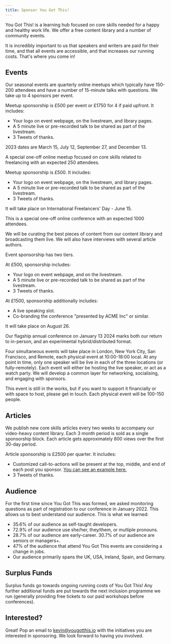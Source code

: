 ```yaml
---
title: Sponsor You Got This!
---
```


You Got This! is a learning hub focused on core skills needed for a happy and healthy work life. We offer a free content library and a number of community events.

It is incredibly important to us that speakers and writers are paid for their time, and that all events are accessible, and that increases our running costs. That's where you come in!

## Events

<extra-reading title="Sponsor Quarterly Seasonal Meetups (March, July, Sept, Dec)">

Our seasonal events are quarterly online meetups which typically have 150-200 attendees and have a number of 15-minute talks with questions. We take up to 4 sponsors per event.

Meetup sponsorship is £500 per event or £1750 for 4 if paid upfront. It includes:
- Your logo on event webpage, on the livestream, and library pages.
- A 5 minute live or pre-recorded talk to be shared as part of the livestream.
- 3 Tweets of thanks.

2023 dates are March 15, July 12, September 27, and December 13.

</extra-reading>

<extra-reading title="Sponsor Fearless Freelancing Event (June)" class="mt-4">

A special one-off online meetup focused on core skills related to freelancing with an expected 250 attendees.

Meetup sponsorship is £500. It includes:
- Your logo on event webpage, on the livestream, and library pages.
- A 5 minute live or pre-recorded talk to be shared as part of the livestream.
- 3 Tweets of thanks.

It will take place on International Freelancers' Day - June 15.

</extra-reading>

<extra-reading title="Sponsor Now That's What I Call You Got This Conference (Aug)" class="mt-4">

This is a special one-off online conference with an expected 1000 attendees. 

We will be curating the best pieces of content from our content library and broadcasting them live. We will also have interviews with several article authors.

Event sponsorship has two tiers.

At £500, sponsorship includes:
- Your logo on event webpage, and on the livestream.
- A 5 minute live or pre-recorded talk to be shared as part of the livestream.
- 3 Tweets of thanks.

At £1500, sponsorship additionally includes:
- A live speaking slot.
- Co-branding the conference "presented by ACME Inc" or similar.

It will take place on August 26.

</extra-reading>

<extra-reading title="Sponsor You Got This Around the World Conference (Jan 2024)" class="mt-4">

Our flagship annual conference on January 13 2024 marks both our return to in-person, and an experimental hybrid/distributed format. 

Four simultaneous events will take place in London, New York City, San Francisco, and Remote, each physical event at 10:00-18:00 local. At any point in time, only one speaker will be live in each of the three locations (or fully-remotely). Each event will either be hosting the live speaker, or act as a watch party. We will develop a common layer for networking, socialising, and engaging with sponsors. 

This event is still in the works, but if you want to support it financially or with space to host, please get in touch. Each physical event will be 100-150 people.

</extra-reading>

## Articles
<extra-reading title="Sponsor a Block of Articles">

We publish new core skills articles every two weeks to accompany our video-heavy content library. Each 3 month period is sold as a single sponsorship block. Each article gets approximately 800 views over the first 30-day period.

Article sponsorship is £2500 per quarter. It includes:
- Customized call-to-actions will be present at the top, middle, and end of each post you sponsor. [You can see an example here.](/library/managers-guide-to-okrs)
- 3 Tweets of thanks.

</extra-reading>

## Audience

For the first time since You Got This was formed, we asked monitoring questions as part of registration to our conference in January 2022. This allows us to best understand our audience. This is what we learned:

- 35.6% of our audience as self-taught developers.
- 72.9% of our audience use she/her, they/them, or multiple pronouns.
- 28.7% of our audience are early-career. 30.7% of our audience are seniors or managers+.
- 47% of the audience that attend You Got This events are considering a change in jobs.
- Our audience primarily spans the UK, USA, Ireland, Spain, and Germany.

## Surplus Funds

Surplus funds go towards ongoing running costs of You Got This! Any further additional funds are put towards the next inclusion programme we run (generally providing free tickets to our paid workshops before conferences).

## Interested?

Great! Pop an email to [kevin@yougotthis.io](mailto:kevin@yougotthis.io) with the initiatives you are interested in sponsoring. We look forward to having you involved.